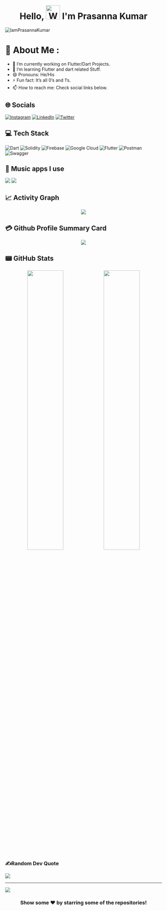 <h1 align="center"> Hello, <img src="https://raw.githubusercontent.com/nixin72/nixin72/master/wave.gif" 
         alt="Waving hand animated gif"
         height="45"
         width="45" /> I'm Prasanna Kumar</h1>

<p align="left"> <img src="https://komarev.com/ghpvc/?username=IamPrasannaKumar&label=Views&color=blue&style=plastic&style=for-the-badge" alt="IamPrasannaKumar" /> </p>

# 💫 About Me :
- 🔭 I’m currently working on Flutter/Dart Projects.
- 🌱 I’m learning Flutter and dart related Stuff.
- 😄 Pronouns: He/His
- ⚡ Fun fact: It’s all 0’s and 1’s.
- 📫 How to reach me: Check social links below.

## 🌐 Socials
[![Instagram](https://img.shields.io/badge/Instagram-E4405F?style=for-the-badge&logo=instagram&logoColor=white)](https://www.instagram.com/iam_prasanna.kumar/) [![LinkedIn](https://img.shields.io/badge/LinkedIn-0077B5?style=for-the-badge&logo=linkedin&logoColor=white)](https://www.linkedin.com/in/prasanna-kumar-%F0%9F%8E%AF-26615b7b?lipi=urn:li:page:d_flagship3_profile_view_base_contact_details;RNdIMIB1TRGAbEIIYUV8zA==) [![Twitter](https://img.shields.io/twitter/follow/alwaysPrashh?logo=Twitter&style=for-the-badge)](https://twitter.com/alwaysPrashh)

## 💻 Tech Stack
 ![Dart](https://img.shields.io/badge/dart-%230175C2.svg?style=for-the-badge&logo=dart&logoColor=white) ![Solidity](https://img.shields.io/badge/Solidity-%23363636.svg?style=for-the-badge&logo=solidity&logoColor=white)  ![Firebase](https://img.shields.io/badge/firebase-%23039BE5.svg?style=for-the-badge&logo=firebase)   ![Google Cloud](https://img.shields.io/badge/Google%20Cloud-%234285F4.svg?style=for-the-badge&logo=google-cloud&logoColor=white) ![Flutter](https://img.shields.io/badge/Flutter-%2302569B.svg?style=for-the-badge&logo=Flutter&logoColor=white) ![Postman](https://img.shields.io/badge/Postman-FF6C37?style=for-the-badge&logo=postman&logoColor=white)![Swagger](https://img.shields.io/badge/-Swagger-%23Clojure?style=for-the-badge&logo=swagger&logoColor=white)

## 🎵 Music apps I use
 <img src="https://img.shields.io/badge/Spotify-1ED760?&style=for-the-badge&logo=spotify&logoColor=white"/> <img src="https://img.shields.io/badge/YouTube_Music-FF0000?style=for-the-badge&logo=youtube-music&logoColor=white"/>

## 📈 Activity Graph
<p align="center">
	<img src="https://activity-graph.herokuapp.com/graph?username=IamPrasannaKumar&theme=minimal"/>
</p>

## 💳 Github Profile Summary Card
<p align="center">
  <img src="https://github-profile-summary-cards.vercel.app/api/cards/profile-details?username=IamPrasannaKumar&theme=vue"/>
</p>

## 📟 GitHub Stats
<p align="center">
	<img width="48%" src="https://github-readme-stats.vercel.app/api?username=IamPrasannaKumar&show_icons=true&theme=vue" />
	<img width="48%" src="https://github-readme-streak-stats.herokuapp.com/?user=IamPrasannaKumar&theme=vue" />
</p>

### ✍️Random Dev Quote
![](https://quotes-github-readme.vercel.app/api?type=horizontal&theme=vue)

---
[![](https://visitcount.itsvg.in/api?id=IamPrasannaKumar&icon=0&color=1)](https://visitcount.itsvg.in)

  

<div align="center">

### Show some ❤️ by starring some of the repositories!

</div>


